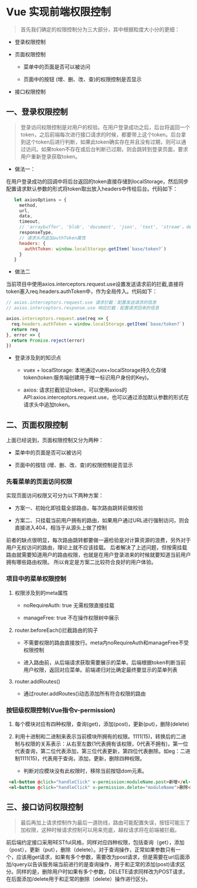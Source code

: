 # Vue 实现前端权限控制

> 首先我们确定的权限控制分为三大部分，其中根据粒度大小分的更细：


- 登录权限控制

- 页面权限控制

    - 菜单中的页面是否可以被访问

    - 页面中的按钮 (增、删、改、查)的权限控制是否显示

- 接口权限控制

## 一、登录权限控制

> 登录访问权限控制是对用户的校验。在用户登录成功之后，后台将返回一个token，之后前端每次进行接口请求的时候，都要带上这个token。后台拿到这个token后进行判断，如果此token确实存在并且没有过期，则可以通过访问。如果token不存在或后台判断已过期，则会跳转到登录页面，要求用户重新登录获取token。

- 做法一：

在用户登录成功的回调中将后台返回的token直接存储到localStorage，然后同步配置请求默认参数的形式将token取出放入headers中传给后台。代码如下：

```js
   let axiosOptions = {
     method,
     url,
     data,
     timeout,
     // 'arraybuffer', 'blob', 'document', 'json', 'text', 'stream'。default json
     responseType,
     // 请求头内追加authToken属性
     headers: {
       authtToken: window.localStorage.getItem(`base/token?`)
     }
   }
```

- 做法二

当前项目中使用axios.interceptors.request.use设置发送请求前的拦截,直接将token塞入req.headers.authToken中，作为全局传入。代码如下：

```js
// axios.interceptors.request.use 请求拦截：配置发送请求的信息
// axios.interceptors.response.use 响应拦截：配置请求回来的信息

axios.interceptors.request.use(req => {
  req.headers.authToken = window.localStorage.getItem(`base/token?`)
  return req
}, error => {
  return Promise.reject(error)
})
```

- 登录涉及到的知识点

    - vuex + localStorage: 本地通过vuex+localStorage持久化存储token(token:服务端创建用于唯一标识用户身份的Key)。

    - axios: 请求拦截验证token，可以使用axios的API:axios.interceptors.request.use，也可以通过添加默认参数的形式在请求头中追加token。

## 二、页面权限控制

上面已经说到，页面权限控制又分为两种：

- 菜单中的页面是否可以被访问

- 页面中的按钮 (增、删、改、查)的权限控制是否显示

### 先看菜单的页面访问权限

实现页面访问权限又可分为以下两种方案：

- 方案一、初始化即挂载全部路由，每次路由跳转前做校验

- 方案二、只挂载当前用户拥有的路由，如果用户通过URL进行强制访问，则会直接进入404，相当于从源头上做了控制

前者的缺点很明显，每次路由跳转都要做一遍检验是对计算资源的浪费，另外对于用户无权访问的路由，理论上就不应该挂载。 后者解决了上述问题，但按需挂载路由就需要知道用户的路由权限，也就是在用户登录进来的时候就要知道当前用户拥有哪些路由权限。 所以肯定是方案二比较符合良好的用户体验。

### 项目中的菜单权限控制

1. 权限涉及到的meta属性

    - noRequireAuth: true 无需权限直接挂载

    - manageFree: true 不在操作权限树中展示

2. router.beforeEach()拦截路由的钩子

    - 不需要权限的路由直接放行。meta内noRequireAuth和manageFree不受权限控制

    - 进入路由前，从后端请求获取需要展示的菜单。后端根据token判断当前用户权限，返回对应菜单。前端递归对比确定最终要显示的菜单列表

3. router.addRoutes()

    - 通过router.addRoutes()动态添加所有符合权限的路由

### 按钮级权限控制(Vue指令v-permission)

1. 每个模块对应有四种权限，查询(get)，添加(post)，更新(put)，删除(delete)

2. 利用十进制和二进制来表示当前模块所拥有的权限。1111(15)，转换后的二进制与权限的关系表示：从右至左数(1代表拥有该权限，0代表不拥有)，第一位代表查询，第二位代表添加，第三位代表更新，第四位代表删除。如eg：二进制1111(15)，代表用于查询，添加，更新，删除四种权限。

    - 判断对应模块没有此权限时，移除当前按钮dom元素。

```html
 <el-button @click="handleClick" v-permission:moduleName.post>新增</el-button>
 <el-button @click="handleClick" v-permission.delete="moduleName">删除</el-button>
```

## 三、接口访问权限控制

> 最后再加上请求控制作为最后一道防线，路由可能配置失误，按钮可能忘了加权限，这种时候请求控制可以用来兜底，越权请求将在前端被拦截。

前后端约定接口采用RESTful风格，同样对应四种权限，包括查询（get），添加（post），更新（put），删除（delete）。对于查询操作，正常如果参数只有一个，应该用get请求，如果有多个参数，需要改为post请求，但是需要在url后面添加/query以告诉服务端当前进行的是查询操作，用于和正常的添加(post)请求区分。同样的是，删除用户时如果有多个参数，DELETE请求同样改为POST请求，在后面添加/delete用于和正常的删除（delete）操作进行区分。
